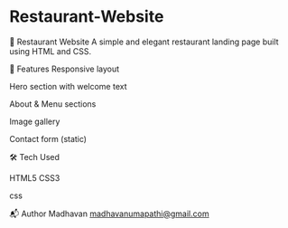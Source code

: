 # Restaurant-Website
🍴 Restaurant Website
A simple and elegant restaurant landing page built using HTML and CSS.

🚀 Features
Responsive layout

Hero section with welcome text

About & Menu sections

Image gallery

Contact form (static)

🛠 Tech Used

HTML5
CSS3

css

📬 Author
Madhavan 
madhavanumapathi@gmail.com
